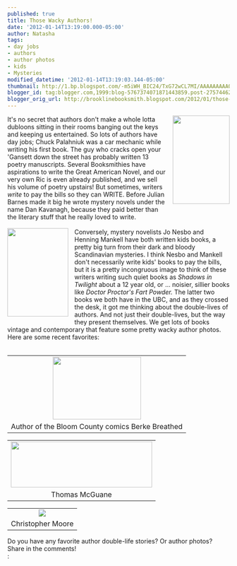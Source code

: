 ```yaml
---
published: true
title: Those Wacky Authors!
date: '2012-01-14T13:19:00.000-05:00'
author: Natasha
tags:
- day jobs
- authors
- author photos
- kids
- Mysteries
modified_datetime: '2012-01-14T13:19:03.144-05:00'
thumbnail: http://1.bp.blogspot.com/-m5iWH_BIC24/TxG72wCL7MI/AAAAAAAAAQ8/lnv-X8l-NqM/s72-c/shadows.jpg
blogger_id: tag:blogger.com,1999:blog-5767374071871443859.post-2757446230537520837
blogger_orig_url: http://brooklinebooksmith.blogspot.com/2012/01/those-wacky-authors.html
---
```


<a href="http://1.bp.blogspot.com/-m5iWH_BIC24/TxG72wCL7MI/AAAAAAAAAQ8/lnv-X8l-NqM/s1600/shadows.jpg" imageanchor="1" style="clear: right; float: right; margin-bottom: 1em; margin-left: 1em;"><img border="0" height="200" src="http://1.bp.blogspot.com/-m5iWH_BIC24/TxG72wCL7MI/AAAAAAAAAQ8/lnv-X8l-NqM/s200/shadows.jpg" width="129" /></a>It's no secret that authors don't make a whole lotta dubloons sitting in their rooms banging out the keys and keeping us entertained. So lots of authors have day jobs; Chuck Palahniuk was a car mechanic while writing his first book. The guy who cracks open your 'Gansett down the street has probably written 13 poetry manuscripts. Several Booksmithies have aspirations to write the Great American Novel, and our very own Ric is even already published, and we sell his volume of poetry upstairs! But sometimes, writers <i>write</i>&nbsp;to pay the bills so they can WRITE. Before Julian Barnes made it big he wrote mystery novels under the name Dan Kavanagh, because they paid better than the literary stuff that he really loved to write.<br /><br /><a href="http://2.bp.blogspot.com/-Pn9fcw0JUg4/TxG74H5Xt3I/AAAAAAAAARE/49-5gUtkOPM/s1600/doctor.jpg" imageanchor="1" style="clear: left; float: left; margin-bottom: 1em; margin-right: 1em;"><img border="0" height="200" src="http://2.bp.blogspot.com/-Pn9fcw0JUg4/TxG74H5Xt3I/AAAAAAAAARE/49-5gUtkOPM/s200/doctor.jpg" width="138" /></a>Conversely, mystery novelists Jo Nesbo and Henning Mankell have both written kids books, a pretty big turn from their dark and bloody Scandinavian mysteries. I think Nesbo and Mankell don't necessarily write kids' books to pay the bills, but it is a pretty incongruous image to think of these writers writing such quiet books as <i>Shadows in Twilight</i> about a 12 year old, or ... noisier, sillier books like <i>Doctor Proctor's Fart Powder. </i>The latter two books we both have in the UBC, and as they crossed the desk, it got me thinking about the double-lives of authors. And not just their double-lives, but the way they present themselves. We get lots of books vintage and contemporary that feature some pretty wacky author photos. Here are some recent favorites:<br /><br /><table align="center" cellpadding="0" cellspacing="0" class="tr-caption-container" style="margin-left: auto; margin-right: auto; text-align: center;"><tbody><tr><td style="text-align: center;"><a href="http://3.bp.blogspot.com/-u4EkXcHjmSw/TxHBS1ghRPI/AAAAAAAAARU/6iMGxIrRXZE/s1600/berkeley.jpg" imageanchor="1" style="margin-left: auto; margin-right: auto;"><img border="0" height="142" src="http://3.bp.blogspot.com/-u4EkXcHjmSw/TxHBS1ghRPI/AAAAAAAAARU/6iMGxIrRXZE/s200/berkeley.jpg" width="200" /></a></td></tr><tr><td class="tr-caption" style="text-align: center;">Author of the Bloom County comics Berke Breathed</td></tr></tbody></table><table align="center" cellpadding="0" cellspacing="0" class="tr-caption-container" style="margin-left: auto; margin-right: auto; text-align: center;"><tbody><tr><td style="text-align: center;"><a href="http://3.bp.blogspot.com/-qttNkGGLj4c/TxHCKVtxA5I/AAAAAAAAARc/GICREt3ghA0/s1600/mcguane.jpg" imageanchor="1" style="margin-left: auto; margin-right: auto;"><img border="0" height="104" src="http://3.bp.blogspot.com/-qttNkGGLj4c/TxHCKVtxA5I/AAAAAAAAARc/GICREt3ghA0/s320/mcguane.jpg" width="320" /></a></td></tr><tr><td class="tr-caption" style="text-align: center;">Thomas McGuane</td></tr></tbody></table><table align="center" cellpadding="0" cellspacing="0" class="tr-caption-container" style="margin-left: auto; margin-right: auto; text-align: center;"><tbody><tr><td style="text-align: center;"><a href="http://1.bp.blogspot.com/-4TUl8yt-ues/TxG75IrddmI/AAAAAAAAARM/UXQMxd0Nmpo/s1600/inner_moore_photo.gif" imageanchor="1" style="margin-left: auto; margin-right: auto;"><img border="0" src="http://1.bp.blogspot.com/-4TUl8yt-ues/TxG75IrddmI/AAAAAAAAARM/UXQMxd0Nmpo/s1600/inner_moore_photo.gif" /></a></td></tr><tr><td class="tr-caption" style="text-align: center;">Christopher Moore</td></tr></tbody></table>Do you have any favorite author double-life stories? Or author photos? Share in the comments!<br />:<br /><div class="separator" style="clear: both; text-align: center;"></div>